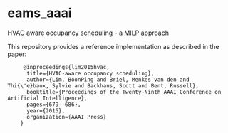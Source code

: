 # eams_aaai
HVAC aware occupancy scheduling - a MILP approach

This repository provides a reference implementation as described in the paper:<br>

         @inproceedings{lim2015hvac,
          title={HVAC-aware occupancy scheduling},
          author={Lim, BoonPing and Briel, Menkes van den and Thi{\'e}baux, Sylvie and Backhaus, Scott and Bent, Russell},
          booktitle={Proceedings of the Twenty-Ninth AAAI Conference on Artificial Intelligence},
          pages={679--686},
          year={2015},
          organization={AAAI Press}
        }
